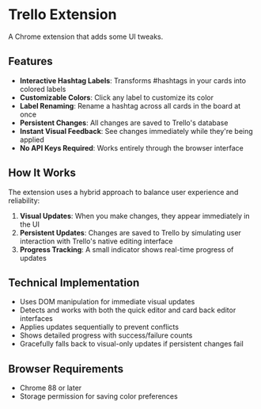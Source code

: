 # Trello Extension

A Chrome extension that adds some UI tweaks.

## Features

- **Interactive Hashtag Labels**: Transforms #hashtags in your cards into colored labels
- **Customizable Colors**: Click any label to customize its color
- **Label Renaming**: Rename a hashtag across all cards in the board at once
- **Persistent Changes**: All changes are saved to Trello's database
- **Instant Visual Feedback**: See changes immediately while they're being applied
- **No API Keys Required**: Works entirely through the browser interface

## How It Works

The extension uses a hybrid approach to balance user experience and reliability:

1. **Visual Updates**: When you make changes, they appear immediately in the UI
2. **Persistent Updates**: Changes are saved to Trello by simulating user interaction with Trello's native editing interface
3. **Progress Tracking**: A small indicator shows real-time progress of updates

## Technical Implementation

- Uses DOM manipulation for immediate visual updates
- Detects and works with both the quick editor and card back editor interfaces
- Applies updates sequentially to prevent conflicts
- Shows detailed progress with success/failure counts
- Gracefully falls back to visual-only updates if persistent changes fail

## Browser Requirements

- Chrome 88 or later
- Storage permission for saving color preferences

